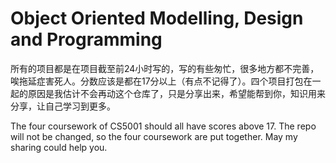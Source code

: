 # Object Oriented Modelling, Design and Programming

所有的项目都是在项目截至前24小时写的，写的有些匆忙，很多地方都不完善，唉拖延症害死人。分数应该是都在17分以上（有点不记得了）。四个项目打包在一起的原因是我估计不会再动这个仓库了，只是分享出来，希望能帮到你，知识用来分享，让自己学习到更多。

The four coursework of CS5001 should all have scores above 17. The repo will not be changed, so the four coursework are put together. May my sharing could help you.

